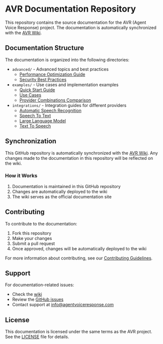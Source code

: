 # AVR Documentation Repository

This repository contains the source documentation for the AVR (Agent Voice Response) project. The documentation is automatically synchronized with the [AVR Wiki](https://wiki.agentvoiceresponse.com/).

## Documentation Structure

The documentation is organized into the following directories:

- `advanced/` - Advanced topics and best practices
  - [Performance Optimization Guide](advanced/performance.md)
  - [Security Best Practices](advanced/security.md)
- `examples/` - Use cases and implementation examples
  - [Quick Start Guide](examples/quick-start.md)
  - [Use Cases](examples/use-cases.md)
  - [Provider Combinations Comparison](examples/provider-comparison.md)
- `integrations/` - Integration guides for different providers
  - [Automatic Speech Recognition](integrations/automatic-speech-recognition.md)
  - [Speech To Text](integrations/speech-to-text.md)
  - [Large Language Model](integrations/large-language-model.md)
  - [Text To Speech](integrations/text-to-speech.md)

## Synchronization

This GitHub repository is automatically synchronized with the [AVR Wiki](https://wiki.agentvoiceresponse.com/). Any changes made to the documentation in this repository will be reflected on the wiki.

### How it Works

1. Documentation is maintained in this GitHub repository
2. Changes are automatically deployed to the wiki
3. The wiki serves as the official documentation site

## Contributing

To contribute to the documentation:

1. Fork this repository
2. Make your changes
3. Submit a pull request
4. Once approved, changes will be automatically deployed to the wiki

For more information about contributing, see our [Contributing Guidelines](CONTRIBUTING.md).

## Support

For documentation-related issues:
- Check the [wiki](https://wiki.agentvoiceresponse.com/)
- Review the [GitHub issues](https://github.com/agentvoiceresponse/avr-docs/issues)
- Contact support at [info@agentvoiceresponse.com](mailto:info@agentvoiceresponse.com)

## License

This documentation is licensed under the same terms as the AVR project. See the [LICENSE](LICENSE.md) file for details. 